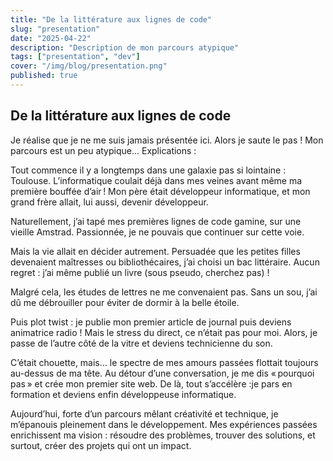 ```yaml
---
title: "De la littérature aux lignes de code"
slug: "presentation"
date: "2025-04-22"
description: "Description de mon parcours atypique"
tags: ["presentation", "dev"]
cover: "/img/blog/presentation.png"
published: true
---
```


## De la littérature aux lignes de code

Je réalise que je ne me suis jamais présentée ici. Alors je saute le pas ! Mon parcours est un peu atypique... Explications :

Tout commence il y a longtemps dans une galaxie pas si lointaine : Toulouse. L’informatique coulait déjà dans mes veines avant même ma première bouffée d’air ! Mon père était développeur informatique, et mon grand frère allait, lui aussi, devenir développeur.

Naturellement, j’ai tapé mes premières lignes de code gamine, sur une vieille Amstrad. Passionnée, je ne pouvais que continuer sur cette voie. 

Mais la vie allait en décider autrement. Persuadée que les petites filles devenaient maîtresses ou bibliothécaires, j’ai choisi un bac littéraire. Aucun regret : j’ai même publié un livre (sous pseudo, cherchez pas) !

Malgré cela, les études de lettres ne me convenaient pas. Sans un sou, j’ai dû me débrouiller pour éviter de dormir à la belle étoile.

Puis plot twist : je publie mon premier article de journal puis deviens animatrice radio ! Mais le stress du direct, ce n’était pas pour moi. Alors, je passe de l’autre côté de la vitre et deviens technicienne du son.

C’était chouette, mais… le spectre de mes amours passées flottait toujours au-dessus de ma tête. Au détour d’une conversation, je me dis « pourquoi pas » et crée mon premier site web. De là, tout s’accélère :je pars en formation et deviens enfin développeuse informatique.

Aujourd’hui, forte d’un parcours mêlant créativité et technique, je m’épanouis pleinement dans le développement. Mes expériences passées enrichissent ma vision : résoudre des problèmes, trouver des solutions, et surtout, créer des projets qui ont un impact.